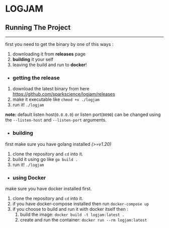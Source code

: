# LOGJAM

## Running The Project

---

first you need to get the binary by one of this ways :

1. downloading it from **releases** page
2. **building** it your self
3. leaving the build and run to **docker**!

- ### getting the release
1. download the latest binary from here https://github.com/sparkscience/logjam/releases
2. make it executable like `chmod +x ./logjam`
3. run it! `./logjam`

**note:** default listen host(`0.0.0.0`) or listen port(`8090`) can be changed using the `--listen-host` and `--listen-port` arguments.

- ### building

first make sure you have golang installed *(>=v1.20)*
1. clone the repository and `cd` into it.
2. build it using go like `go build .`
3. run it! `./logjam`

- ### using Docker

make sure you have docker installed first.
1. clone the repository and `cd` into it.
2. if you have docker-compose installed then run `docker-compose up`
3. if you choose to build and run it with docker itself then :
   1. build the image: `docker build -t logjam:latest .`
   2. create and run the container: `docker run --rm logjam:latest`

